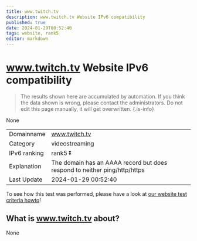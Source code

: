 ```yaml
---
title: www.twitch.tv
description: www.twitch.tv Website IPv6 compatibility
published: true
date: 2024-01-29T00:52:40
tags: website, rank5
editor: markdown
---
```


# www.twitch.tv Website IPv6 compatibility

> The results shown here are accumulated by automation. If you think the data shown is wrong, please contact the administrators. 
> Do not edit this page manually, it will get overwritten.
{.is-info}

None


|   |   |
| - | - |
| Domainname | www.twitch.tv
| Category | videostreaming |
| IPv6 ranking | rank5 :arrow_double_down: |
| Explanation | The domain has an AAAA record but does respond to neither ping/http/https |
| Last Update | 2024-01-29 00:52:40 |

To see how this test was performed, please have a look at [our website test criteria howto](/howto/testcriteria/website)!


## What is www.twitch.tv about?
None
